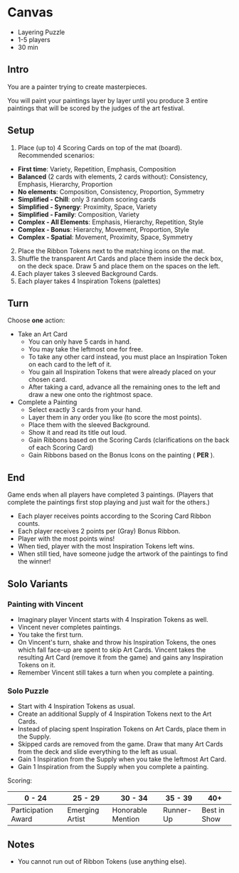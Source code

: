 # Canvas

- Layering Puzzle
- 1-5 players
- 30 min

## Intro

You are a painter trying to create masterpieces.

You will paint your paintings layer by layer until you produce 3 entire paintings that will be scored by the judges of the art festival.

## Setup

1. Place (up to) 4 Scoring Cards on top of the mat (board).  
  Recommended scenarios:
  - **First time**: Variety, Repetition, Emphasis, Composition
  - **Balanced** (2 cards with elements, 2 cards without): Consistency, Emphasis, Hierarchy, Proportion
  - **No elements**: Composition, Consistency, Proportion, Symmetry
  - **Simplified - Chill**: only 3 random scoring cards
  - **Simplified - Synergy**: Proximity, Space, Variety
  - **Simplified - Family**: Composition, Variety
  - **Complex - All Elements**: Emphasis, Hierarchy, Repetition, Style
  - **Complex - Bonus**: Hierarchy, Movement, Proportion, Style
  - **Complex - Spatial**: Movement, Proximity, Space, Symmetry
2. Place the Ribbon Tokens next to the matching icons on the mat.
3. Shuffle the transparent Art Cards and place them inside the deck box, on the deck space. Draw 5 and place them on the spaces on the left.
4. Each player takes 3 sleeved Background Cards.
5. Each player takes 4 Inspiration Tokens (palettes)

## Turn

Choose **one** action:
- Take an Art Card
  - You can only have 5 cards in hand.
  - You may take the leftmost one for free.
  - To take any other card instead, you must place an Inspiration Token on each card to the left of it.
  - You gain all Inspiration Tokens that were already placed on your chosen card.
  - After taking a card, advance all the remaining ones to the left and draw a new one onto the rightmost space.
- Complete a Painting
  - Select exactly 3 cards from your hand.
  - Layer them in any order you like (to score the most points).
  - Place them with the sleeved Background.
  - Show it and read its title out loud.
  - Gain Ribbons based on the Scoring Cards (clarifications on the back of each Scoring Card)
  - Gain Ribbons based on the Bonus Icons on the painting (<Gray Bonus Ribbon> **PER** <Element>).

## End

Game ends when all players have completed 3 paintings. (Players that complete the paintings first stop playing and just wait for the others.)

- Each player receives points according to the Scoring Card Ribbon counts.
- Each player receives 2 points per (Gray) Bonus Ribbon.
- Player with the most points wins!
- When tied, player with the most Inspiration Tokens left wins.
- When still tied, have someone judge the artwork of the paintings to find the winner!

## Solo Variants

### Painting with Vincent

- Imaginary player Vincent starts with 4 Inspiration Tokens as well.
- Vincent never completes paintings.
- You take the first turn.
- On Vincent's turn, shake and throw his Inspiration Tokens, the ones which fall face-up are spent to skip Art Cards.
  Vincent takes the resulting Art Card (remove it from the game) and gains any Inspiration Tokens on it.
- Remember Vincent still takes a turn when you complete a painting.

### Solo Puzzle

- Start with 4 Inspiration Tokens as usual.
- Create an additional Supply of 4 Inspiration Tokens next to the Art Cards.
- Instead of placing spent Inspiration Tokens on Art Cards, place them in the Supply.
- Skipped cards are removed from the game. Draw that many Art Cards from the deck and slide everything to the left as usual.
- Gain 1 Inspiration from the Supply when you take the leftmost Art Card.
- Gain 1 Inspiration from the Supply when you complete a painting.

Scoring:

| 0 - 24              | 25 - 29         | 30 - 34           | 35 - 39   | 40+          |
| ------------------- | --------------- | ----------------- | --------- | ------------ |
| Participation Award | Emerging Artist | Honorable Mention | Runner-Up | Best in Show |


## Notes
  
- You cannot run out of Ribbon Tokens (use anything else).




